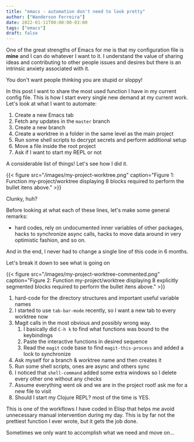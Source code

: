 ```yaml
---
title: "emacs - automation don't need to look pretty"
author: ["Wanderson Ferreira"]
date: 2022-01-11T00:00:00-03:00
tags: ["emacs"]
draft: false
---
```


One of the great strengths of Emacs for me is that my configuration file is
****mine**** and I can do whatever I want to it. I understand the value of sharing
ideas and contributing to other people issues and desires but there is an
intrinsic anxiety associated with it.

You don't want people thinking you are stupid or sloppy!

In this post I want to share the most used function I have in my current config
file. This is how I start every single new demand at my current work. Let's look
at what I want to automate:

1.  Create a new Emacs tab
2.  Fetch any updates in the `master` branch
3.  Create a new branch
4.  Create a worktree in a folder in the same level as the main project
5.  Run some shell scripts to decrypt secrets and perform additional setup
6.  Move a file inside the root project
7.  Ask if I want to start my REPL or not

A considerable list of things! Let's see how I did it.

{{< figure src="/images/my-project-worktree.png" caption="Figure 1: Function my-project/worktree displaying 8 blocks required to perform the bullet itens above." >}}

Clunky, huh?

Before looking at what each of these lines, let's make some general remarks:

-   hard codes, rely on undocumented inner variables of other packages, hacks to
    synchronize async calls, hacks to move data around in very optimistic fashion,
    and so on.

And in the end, I never had to change a single line of this code in 6 months.

Let's break it down to see what is going on

{{< figure src="/images/my-project-worktree-commented.png" caption="Figure 2: Function my-project/worktree displaying 8 explicitly segmented blocks required to perform the bullet itens above." >}}

1.  hard-code for the directory structures and important useful variable names
2.  I started to use `tab-bar-mode` recently, so I want a new tab to every worktree now
3.  Magit calls in the most obvious and possibly wrong way.
    1.  I basically did `C-h k` to find what functions was bound to the keybindings
    2.  Paste the interactive functions in desired sequence
    3.  Read the `magit` code base to find `magit-this-process` and added a lock to synchronize
4.  Ask myself for a branch & worktree name and then creates it
5.  Run some shell scripts, ones are async and others sync
6.  I noticed that `shell-command` added some extra windows so I delete every other one without any checks
7.  Assume everything went ok and we are in the project root! ask me for a new file to visit
8.  Should I start my Clojure REPL? most of the time is YES.

This is one of the workflows I have coded in Elisp that helps me avoid
unnecessary manual intervention during my day. This is by far not the prettiest
function I ever wrote, but it gets the job done.

Sometimes we only want to accomplish what we need and move on...
